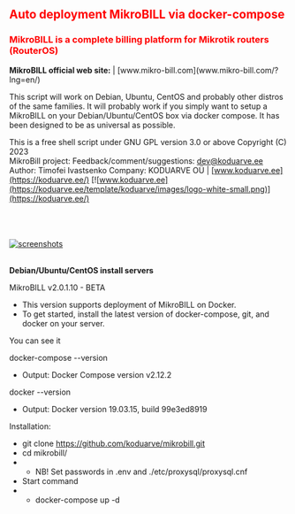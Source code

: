 <h2 style="color:#FF0000">Auto deployment MikroBILL via docker-compose</h2>

<h3 style="color:#FF0000">MikroBILL is a complete billing platform for Mikrotik routers (RouterOS)</h3>
<b>MikroBILL official web site:</b>
| [www.mikro-bill.com](www.mikro-bill.com/?lng=en/)

This script will work on Debian, Ubuntu, CentOS and probably other distros
of the same families. It will probably work if you simply want to setup a MikroBILL on
your Debian/Ubuntu/CentOS box via docker compose. It has been designed to be as universal as possible.

This is a free shell script under GNU GPL version 3.0 or above
Copyright (C) 2023<br />
MikroBill project: Feedback/comment/suggestions: dev@koduarve.ee<br />
Author: Timofei Ivastsenko Company: KODUARVE OÜ | [www.koduarve.ee](https://koduarve.ee/) [![www.koduarve.ee](https://koduarve.ee/template/koduarve/images/logo-white-small.png)](https://koduarve.ee/)<br /><br /><br /><br />

[![screenshots](https://koduarve.ee/mikrobill.png)](https://mikro-bill.com/foto/?lng=en)<br /><br />

<b>Debian/Ubuntu/CentOS install servers</b>

MikroBILL v2.0.1.10 - BETA

  * This version supports deployment of MikroBILL on Docker.
  * To get started, install the latest version of docker-compose, git, and docker on your server.

You can see it

docker-compose --version

  - Output: Docker Compose version v2.12.2

docker --version

  - Output: Docker version 19.03.15, build 99e3ed8919

Installation:

  * git clone https://github.com/koduarve/mikrobill.git
  * cd mikrobill/
  * - NB! Set passwords in .env and ./etc/proxysql/proxysql.cnf
  * Start command
  * - docker-compose up -d
  

